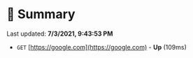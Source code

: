 # 📖 Summary
Last updated: **7/3/2021, 9:43:53 PM**

- `GET` [https://google.com](https://google.com) - **Up** (109ms)
